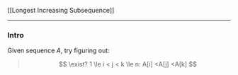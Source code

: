 [[Longest Increasing Subsequence]]


---
### **Intro**

Given sequence $A$, try figuring out: 

> $$
> \exist? 1 \le i < j < k \le n: A[i] <A[j] <A[k]
> $$

